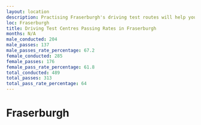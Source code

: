 ```yaml
---
layout: location
description: Practising Fraserburgh's driving test routes will help you become more confident in your gear-changing abilities.
loc: Fraserburgh
title: Driving Test Centres Passing Rates in Fraserburgh
months: N/A
male_conducted: 204
male_passes: 137
male_passes_rate_percentage: 67.2
female_conducted: 285
female_passes: 176
female_pass_rate_percentage: 61.8
total_conducted: 489
total_passes: 313
total_pass_rate_percentage: 64
---
```


# Fraserburgh
